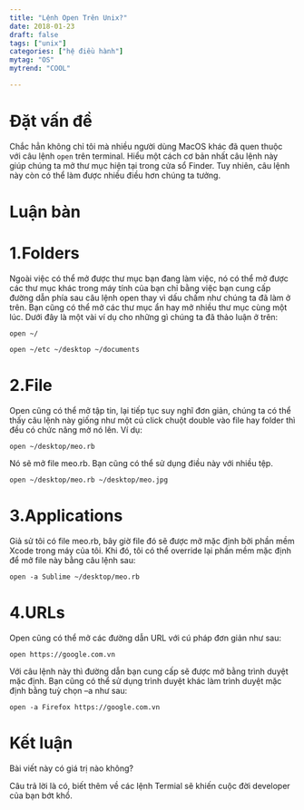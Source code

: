 ```yaml
---
title: "Lệnh Open Trên Unix?"
date: 2018-01-23
draft: false
tags: ["unix"]
categories: ["hệ điều hành"]
mytag: "OS"
mytrend: "COOL"

---
```


# Đặt vấn đề

Chắc hẳn không chỉ tôi mà nhiều người dùng MacOS khác đã quen thuộc với câu lệnh `open` trên terminal.
Hiểu một cách cơ bản nhất câu lệnh này giúp chúng ta mở thư mục hiện tại trong cửa sổ Finder. Tuy nhiên, câu lệnh này còn có thể làm được nhiều điều hơn chúng ta tưởng.

# Luận bàn

# 1.Folders

Ngoài việc có thể mở được thư mục bạn đang làm việc, nó có thể mở được các thư mục khác trong máy tính của bạn chỉ bằng việc bạn cung cấp đường dẫn phía sau câu lệnh open thay vì dấu chấm như chúng ta đã làm ở trên. Bạn cũng có thể mở các thư mục ẩn hay mở nhiều thư mục cùng một lúc.
Dưới đây là một vài ví dụ cho những gì chúng ta đã thảo luận ở trên:

`open ~/`

`open ~/etc ~/desktop ~/documents`

# 2.File

Open cũng có thể mở tập tin, lại tiếp tục suy nghĩ đơn giản, chúng ta có thể thấy câu lệnh này giống như một cú click chuột double vào file hay folder thì đều có chức năng mở nó lên. Ví dụ:

`open ~/desktop/meo.rb`

Nó sẽ mở file meo.rb. Bạn cũng có thể sử dụng điều này với nhiều tệp.

`open ~/desktop/meo.rb ~/desktop/meo.jpg`

# 3.Applications

Giả sử tôi có file meo.rb, bây giờ file đó sẽ được mở mặc định bởi phần mềm Xcode trong máy của tôi. Khi đó, tôi có thể override lại phần mềm mặc định để mở file này bằng câu lệnh sau:

`open -a Sublime ~/desktop/meo.rb`

# 4.URLs

Open cũng có thể mở các đường dẫn URL với cú pháp đơn giản như sau:

`open https://google.com.vn`

Với câu lệnh này thì đường dẫn bạn cung cấp sẽ được mở bằng trình duyệt mặc định. Bạn cũng có thể sử dụng trình duyệt khác làm trình duyệt mặc định bằng tuỳ chọn –a như sau:

`open -a Firefox https://google.com.vn`

# Kết luận

Bài viết này có giá trị nào không?

Câu trả lời là có, biết thêm về các lệnh Termial sẽ khiến cuộc đời developer của bạn bớt khổ.
